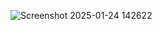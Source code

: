 ![Screenshot 2025-01-24 142622](https://github.com/user-attachments/assets/cad4bb82-f49a-496c-98ec-3486e763c2a8)
